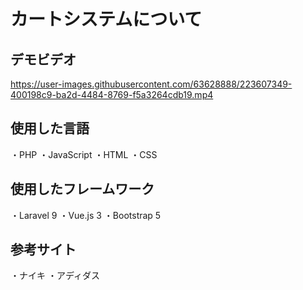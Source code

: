 # カートシステムについて
## デモビデオ
https://user-images.githubusercontent.com/63628888/223607349-400198c9-ba2d-4484-8769-f5a3264cdb19.mp4

## 使用した言語
・PHP
・JavaScript
・HTML
・CSS

## 使用したフレームワーク
・Laravel 9
・Vue.js 3
・Bootstrap 5

## 参考サイト
・ナイキ
・アディダス